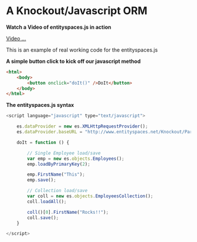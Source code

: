 A Knockout/Javascript ORM
============================================


**Watch a Video of entityspaces.js in action**

[Video ...](http://www.entityspaces.net/developer/Videos/entityspaces_js/entityspaces.html)


This is an example of real working code for the entityspaces.js


**A simple button click to kick off our javascript method**


````html
<html>
    <body>
        <button onclick="doIt()" />DoIt</button>
    </body>
</html>
````


**The entityspaces.js syntax**


````javascript
<script language="javascript" type="text/javascript">

    es.dataProvider = new es.XMLHttpRequestProvider();
    es.dataProvider.baseURL = "http://www.entityspaces.net/Knockout/Part1/esService/esJson.svc/";

    doIt = function () {

        // Single Employee load/save
        var emp = new es.objects.Employees();
        emp.loadByPrimaryKey(2);

        emp.FirstName("This");
        emp.save();

        // Collection load/save
        var coll = new es.objects.EmployeesCollection();
        coll.loadAll();

        coll()[0].FirstName("Rocks!!");
        coll.save();
    }

</script>
````
